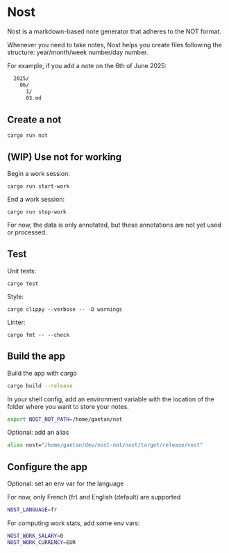 # Nost

Nost is a markdown-based note generator that adheres to the NOT format.

Whenever you need to take notes, Nost helps you create files following the structure: year/month/week number/day number.

For example, if you add a note on the 6th of June 2025:

```txt
  2025/
    06/
      1/
      03.md
```

## Create a not

```
cargo run not
```

## (WIP) Use not for working

Begin a work session:

```
cargo run start-work
```

End a work session:

```
cargo run stop-work
```

For now, the data is only annotated, but these annotations are not yet used or processed.

## Test

Unit tests:

```
cargo test
```

Style:

```
cargo clippy --verbose -- -D warnings
```

Linter:

```
cargo fmt -- --check
```

## Build the app

Build the app with cargo

```sh
cargo build --release
```

In your shell config, add an environment variable with the location of the folder where you want to store your notes.

```sh
export NOST_NOT_PATH=/home/gaetan/not

```

Optional: add an alias

```sh
alias nost="/home/gaetan/dev/nost-not/nost/target/release/nost"
```

## Configure the app

Optional: set an env var for the language

For now, only French (fr) and English (default) are supported

```sh
NOST_LANGUAGE=fr
```

For computing work stats, add some env vars:

```sh
NOST_WORK_SALARY=0
NOST_WORK_CURRENCY=EUR
```
